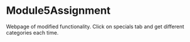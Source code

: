 # Module5Assignment
Webpage of modified functionality. Click on specials tab and get different categories each time.
